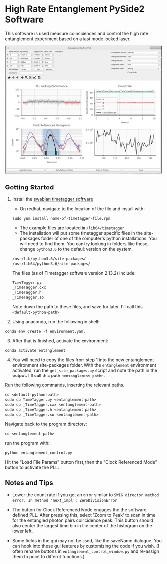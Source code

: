 # High Rate Entanglement PySide2 Software

This software is used measure coincidences and control the high rate entanglement experiment based on a fast mode locked laser. 

![entanglement_software_image](entanglement_software_img.png)

## Getting Started

1. Install the [swabian timetagger software](https://www.swabianinstruments.com/time-tagger/downloads/)
    - On redhat, navigate to the location of the file and install with:
    ```
    sudo yum install name-of-timetagger-file.rpm
    ```
    - The example files are located in ``` /lib64/timetagger ```
    - The installation will put some timetagger specific files in the site-packages folder of one of the computer's python installations. You will need to find them. You can try looking in folders like these, change ```python3.6``` to the default version on the system.
    ```
    /usr/lib/python3.6/site-packages/
    /usr/lib64/python3.6/site-packages/
    ```

    The files (as of Timetagger software version 2.13.2) include: 
    ```shell
    TimeTagger.py
    _TimeTagger.cxx
    _TimeTagger.h
    _TimeTagger.so
    ```

    Note down the path to these files, and save for later. I'll call this ```<default-python-path>```
    

2. Using anaconda, run the following in shell: 
```shell
conda env create -f environment.yaml
```

3. After that is finished, activate the environment:
```shell
conda activate entanglement
```

4. You will need to copy the files from step 1 into the new entanglement environment site-packages folder. With the ```entanglement``` environment activated, run the ```get_site_packages.py``` script and note the path in the output. I'll call this path ```<entanglement-path>```.

Run the following commands, inserting the relevant paths. 

```shell
cd <default-python-path> 
sudo cp TimeTagger.py <entanglement-path> 
sudo cp _TimeTagger.cxx <entanglement-path>
sudo cp _TimeTagger.h <entanglement-path>
sudo cp _TimeTagger.so <entanglement-path>
```

Navigate back to the program directory: 
```shell
cd <entanglement-path>
```

run the program with:
```shell
python entanglement_control.py
```

Hit the "Load File Params" button first, then the "Clock Referenced Mode" button to activate the PLL. 



## Notes and Tips

- Lower the count rate if you get an error similar to ```SWIG director method error. In method 'next_impl': ZeroDivisionError```

- The button for Clock Referenced Mode engages the the software defined PLL. After pressing this, select 'Zoom to Peak' to scan in time for the entangled photon pairs coincidence peak. This button should also center the largest time bin in the center of the histogram on the lower left. 

- Some fields in the gui may not be used, like the saveName dialogue. You can hook into these gui features by customizing the code if you wish. (I often rename buttons in ```entanglement_control_window.py``` and re-assign them to point to differnt functions.)